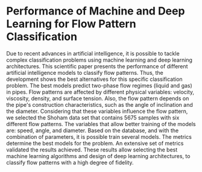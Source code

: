 # Performance of Machine and Deep Learning for Flow Pattern Classification

Due to recent advances in artificial intelligence, it is possible to tackle complex classification problems using machine learning and deep learning architectures. This scientific paper presents the performance of different artificial intelligence models to classify flow patterns. Thus, the development shows the best alternatives for this specific classification problem. The best models predict two-phase flow regimes (liquid and gas) in pipes. Flow patterns are affected by different physical variables: velocity, viscosity, density, and surface tension. Also, the flow pattern depends on the pipe's construction characteristics, such as the angle of inclination and the diameter. Considering that these variables influence the flow pattern, we selected the Shoham data set that contains 5675 samples with six different flow patterns. The variables that allow better training of the models are: speed, angle, and diameter. Based on the database, and with the combination of parameters,  it is possible train several models. The metrics determine the best models for the problem. An extensive set of metrics validated the results achieved. These results allow selecting the best machine learning algorithms and design of deep learning architectures, to classify flow patterns with a high degree of fidelity.  
